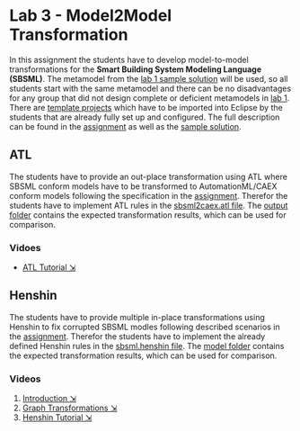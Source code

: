# Lab 3 - Model2Model Transformation
In this assignment the students have to develop model-to-model transformations for the **Smart Building System Modeling Language (SBSML)**. The metamodel from the [lab 1 sample solution](../lab1) will be used, so all students start with the same metamodel and there can be no disadvantages for any group that did not design complete or deficient metamodels in [lab 1](../lab1). There are [template projects](./template) which have to be imported into Eclipse by the students that are already fully set up and configured. The full description can be found in the [assignment](./assignment.pdf) as well as the [sample solution](./sample_solution).

## ATL
The students have to provide an out-place transformation using ATL where SBSML conform models have to be transformed to AutomationML/CAEX conform models following the specification in the [assignment](./assignment.pdf). Therefor the students have to implement ATL rules in the [sbsml2caex.atl file](./template/sbsml.atl/sbsml2caex.atl). The [output folder](./template/sbsml.atl/output) contains the expected transformation results, which can be used for comparison.

### Vidoes
  - [ATL Tutorial ⇲](https://www.youtube.com/watch?v=Ti45EXFrcjY&ab_channel=DominikBork)


## Henshin
The students have to provide multiple in-place transformations using Henshin to fix corrupted SBSML modles following described scenarios in the [assignment](./assignment.pdf). Therefor the students have to implement the already defined Henshin rules in the [sbsml.henshin file](./template/sbsml.henshin/henshin/sbsml.henshin). The [model folder](./template/sbsml.henshin/model) contains the expected transformation results, which can be used for comparison.

### Videos
1. [Introduction ⇲](https://youtu.be/tnfvuOwwB1U)
2. [Graph Transformations ⇲](https://youtu.be/wm0OG7Cc44k)
3. [Henshin Tutorial ⇲](https://www.youtube.com/watch?v=pvCpeuZKii8&ab_channel=DominikBork)